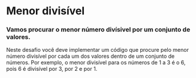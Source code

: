 # Menor divisível

### Vamos procurar o menor número divísivel por um conjunto de valores.

Neste desafio você deve implementar um código que procure pelo menor número divisível por cada um dos valores dentro de um conjunto de números. Por exemplo, o menor divisível para os números de 1 a 3 é o 6, pois 6 é divisível por 3, por 2 e por 1.